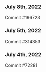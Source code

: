 ### July 8th, 2022

Commit #196723

### July 5th, 2022

Commit #314353


### July 4th, 2022

Commit #72281
